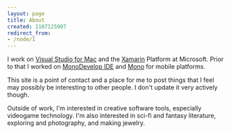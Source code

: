 ```yaml
---
layout: page
title: About
created: 1107125907
redirect_from:
- /node/1
---
```

I work on [Visual Studio for Mac](https://visualstudio.microsoft.com/vs/mac/) and the [Xamarin](http://xamarin.com) Platform at Microsoft. Prior to that I worked on <a href="http://monodevelop.com">MonoDevelop IDE</a> and <a href="http://www.mono-project.com">Mono</a> for mobile platforms.

This site is a point of contact and a place for me to post things that I feel may possibly be interesting to other people. I don't update it very actively though.

Outside of work, I'm interested in creative software tools, especially videogame technology. I'm also interested in sci-fi and fantasy literature, exploring and photography, and making jewelry.
